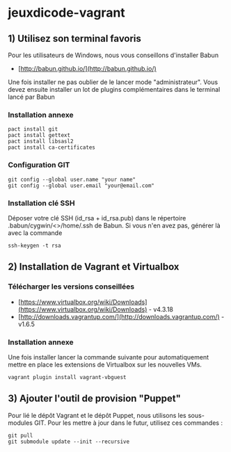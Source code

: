jeuxdicode-vagrant
==================

## 1) Utilisez son terminal favoris

Pour les utilisateurs de Windows, nous vous conseillons d'installer Babun

+ [http://babun.github.io/](http://babun.github.io/)

Une fois installer ne pas oublier de le lancer mode "administrateur".
Vous devez ensuite installer un lot de plugins complémentaires dans le terminal lancé par Babun

### Installation annexe

```
pact install git
pact install gettext
pact install libsasl2
pact install ca-certificates
```

### Configuration GIT

```
git config --global user.name "your name"
git config --global user.email "your@email.com"
```

### Installation clé SSH

Déposer votre clé SSH (id_rsa + id_rsa.pub) dans le répertoire .babun/cygwin/<<VOTRE USER WINDOWS>>/home/.ssh de Babun.
Si vous n'en avez pas, générer là avec la commande

```
ssh-keygen -t rsa
```

## 2) Installation de Vagrant et Virtualbox

### Télécharger les versions conseillées

+ [https://www.virtualbox.org/wiki/Downloads](https://www.virtualbox.org/wiki/Downloads) - v4.3.18
+ [http://downloads.vagrantup.com/](http://downloads.vagrantup.com/) - v1.6.5

### Installation annexe

Une fois installer lancer la commande suivante pour automatiquement
mettre en place les extensions de Virtualbox sur les nouvelles VMs.

```
vagrant plugin install vagrant-vbguest
```

## 3) Ajouter l'outil de provision "Puppet"

Pour lié le dépôt Vagrant et le dépôt Puppet, nous utilisons les sous-modules GIT.
Pour les mettre à jour dans le futur, utilisez ces commandes :

```
git pull
git submodule update --init --recursive
```
